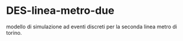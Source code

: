 # DES-linea-metro-due
modello di simulazione ad eventi discreti per la seconda linea metro di torino.
